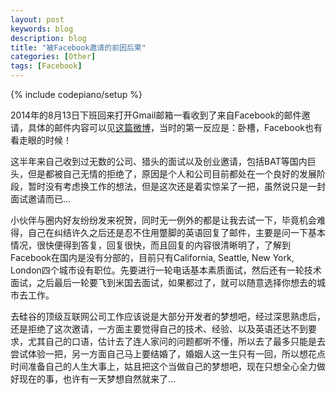 ```yaml
---
layout: post
keywords: blog
description: blog
title: "被Facebook邀请的前因后果"
categories: [Other]
tags: [Facebook]
---
```

{% include codepiano/setup %}

2014年的8月13日下班回来打开Gmail邮箱一看收到了来自Facebook的邮件邀请，具体的邮件内容可以见[这篇微博](http://weibo.com/2942550243/BihHsgkkm?mod=weibotime)，当时的第一反应是：卧槽，Facebook也有看走眼的时候！

这半年来自己收到过无数的公司、猎头的面试以及创业邀请，包括BAT等国内巨头，但是都被自己无情的拒绝了，原因是个人和公司目前都处在一个良好的发展阶段，暂时没有考虑换工作的想法，但是这次还是着实惊呆了一把，虽然说只是一封面试邀请而已...

小伙伴与圈内好友纷纷发来祝贺，同时无一例外的都是让我去试一下，毕竟机会难得，自己在纠结许久之后还是忍不住用蹩脚的英语回复了邮件，主要是问一下基本情况，很快便得到答复，回复很快，而且回复的内容很清晰明了，了解到Facebook在国内是没有分部的，目前只有California, Seattle, New York, London四个城市设有职位。先要进行一轮电话基本素质面试，然后还有一轮技术面试，之后最后一轮要飞到米国去面试，如果都过了，就可以随意选择你想去的城市去工作。

去硅谷的顶级互联网公司工作应该说是大部分开发者的梦想吧，经过深思熟虑后，还是拒绝了这次邀请，一方面主要觉得自己的技术、经验、以及英语还达不到要求，尤其自己的口语，估计去了连人家问的问题都听不懂，所以去了最多只能是去尝试体验一把，另一方面自己马上要结婚了，婚姻人这一生只有一回，所以想花点时间准备自己的人生大事上，姑且把这个当做自己的梦想吧，现在只想全心全力做好现在的事，也许有一天梦想自然就来了...